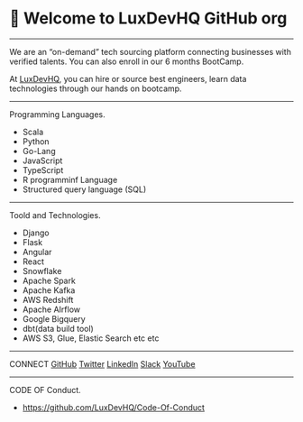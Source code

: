 # **👋  Welcome to LuxDevHQ GitHub org**
---

We are an “on-demand” tech sourcing platform connecting businesses with verified talents. You can also enroll in our 6 months BootCamp.  

At [LuxDevHQ](https://twitter.com/LuxDevHQ), you can hire or source best engineers, learn data technologies through our hands on bootcamp.  

---  


Programming Languages.
- Scala  
- Python
- Go-Lang
- JavaScript 
- TypeScript
- R programminf Language  
- Structured query language (SQL)  

--- 

Toold and Technologies.
- Django 
- Flask 
- Angular 
- React 
- Snowflake
- Apache Spark 
- Apache Kafka 
- AWS Redshift 
- Apache AIrflow 
- Google Bigquery
- dbt(data build tool)
- AWS S3, Glue, Elastic Search etc etc 

---


CONNECT
[GitHub](https://github.com/LuxDevHQ) [Twitter](https://twitter.com/LuxDevHQ) [LinkedIn](https://www.linkedin.com/company/luxdevhq/) [Slack](https://join.slack.com/t/luxdevcommunity/shared_invite/zt-1urbt4o3o-CbXeyapmIS_rBEajXOjJyw) [YouTube](https://www.youtube.com/channel/UCS-zdr8_cuUGNvOhLKUkjZQ)

--- 

CODE OF Conduct. 
- https://github.com/LuxDevHQ/Code-Of-Conduct

